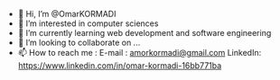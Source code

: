 - 👋 Hi, I’m @OmarKORMADI
- 👀 I’m interested in computer sciences
- 🌱 I’m currently learning web development and software engineering
- 💞️ I’m looking to collaborate on ...
- 📫 How to reach me : 
E-mail : amorkormadi@gmail.com 
LinkedIn: https://www.linkedin.com/in/omar-kormadi-16bb771ba

<!---
OmarKORMADI/OmarKORMADI is a ✨ special ✨ repository because its `README.md` (this file) appears on your GitHub profile.
You can click the Preview link to take a look at your changes.
--->
